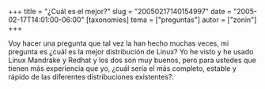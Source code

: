 +++
title = "¿Cuál es el mejor?"
slug = "20050217140154997"
date = "2005-02-17T14:01:00-06:00"
[taxonomies]
tema = ["preguntas"]
autor = ["zonin"]
+++

Voy hacer una pregunta que tal vez la han hecho muchas veces, mi pregunta es
¿cuál es la mejor distribución de Linux? Yo he visto y he usado Linux Mandrake y
Redhat y los dos son muy buenos, pero para ustedes que tienen más experiencia
que yo, ¿cuál sería el más completo, estable y rápido de las diferentes
distribuciones existentes?.
